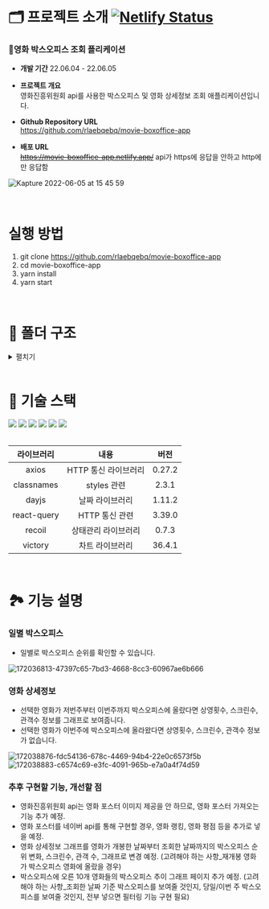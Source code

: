 # 🗂 프로젝트 소개 [![Netlify Status](https://api.netlify.com/api/v1/badges/44138556-c9f2-4b7c-8702-85f6c4337beb/deploy-status)](https://app.netlify.com/sites/movie-boxoffice-app/deploys)
### 🍿영화 박스오피스 조회 플리케이션

- **개발 기간** 22.06.04 - 22.06.05
- **프로젝트 개요** <br/>
영화진흥위원회 api를 사용한 박스오피스 및 영화 상세정보 조회 애플리케이션입니다.

- **Github Repository URL** <br/> https://github.com/rlaebqebq/movie-boxoffice-app
- **배포 URL** <br/> <s>https://movie-boxoffice-app.netlify.app/</s> api가 https에 응답을 안하고 http에만 응답함

![Kapture 2022-06-05 at 15 45 59](https://user-images.githubusercontent.com/50236673/172039061-5f17a5d0-8a90-4974-934d-2902fb95f066.gif)

<br/>

# 실행 방법
1. git clone https://github.com/rlaebqebq/movie-boxoffice-app
2. cd movie-boxoffice-app
3. yarn install
4. yarn start

<br/>

# 📁 폴더 구조
<details>
<summary>펼치기</summary>

📦src <br />
 ┣ 📂assets <br />
 ┃ ┗ 📂svg <br />
 ┃ ┃ ┣ 📜arrow-left.svg <br />
 ┃ ┃ ┣ 📜arrow-right.svg <br />
 ┃ ┃ ┣ 📜index.ts <br />
 ┃ ┃ ┗ 📜spinner.svg <br />
 ┣ 📂components <br />
 ┃ ┗ 📂LoadingPage <br />
 ┃ ┃ ┣ 📜index.tsx <br />
 ┃ ┃ ┗ 📜loadingPage.module.scs <br />s
 ┣ 📂hooks <br />
 ┃ ┣ 📂state <br />
 ┃ ┃ ┗ 📜index.ts <br />
 ┃ ┣ 📂worker <br />
 ┃ ┃ ┣ 📜axios.ts <br />
 ┃ ┃ ┣ 📜index.tsx <br />
 ┃ ┃ ┣ 📜useAxios.tsx <br />
 ┃ ┃ ┗ 📜useAxiosCore.tsx <br />
 ┃ ┗ 📜index.tsx <br />
 ┣ 📂routes <br />
 ┃ ┣ 📂Boxoffice <br />
 ┃ ┃ ┣ 📜boxoffice.module.scss <br />
 ┃ ┃ ┣ 📜boxofficeList.tsx <br />
 ┃ ┃ ┗ 📜index.tsx <br />
 ┃ ┣ 📂BoxofficeGraph <br />
 ┃ ┃ ┣ 📜boxofficeGraph.module. <br />scss
 ┃ ┃ ┣ 📜boxofficeGraphList.tsx <br />
 ┃ ┃ ┣ 📜boxofficeGraphStyle.ts <br />
 ┃ ┃ ┗ 📜index.tsx <br />
 ┃ ┣ 📂Movieinfo <br />
 ┃ ┃ ┣ 📜index.tsx <br />
 ┃ ┃ ┣ 📜movieinfo.module.scss <br />
 ┃ ┃ ┗ 📜movieinfoList.tsx <br />
 ┃ ┣ 📜index.tsx <br />
 ┃ ┗ 📜routes.module.scss <br />
 ┣ 📂states <br />
 ┃ ┗ 📜movie.ts <br />
 ┣ 📂styles <br />
 ┃ ┣ 📂base <br />
 ┃ ┃ ┣ 📜_fonts.scss <br />
 ┃ ┃ ┣ 📜_more.scss <br />
 ┃ ┃ ┗ 📜_reset.scss <br />
 ┃ ┣ 📂constants <br />
 ┃ ┃ ┗ 📜_colors.scss <br />
 ┃ ┣ 📂mixins <br />
 ┃ ┃ ┣ 📜_flexbox.scss <br />
 ┃ ┃ ┣ 📜_responsive.scss <br />
 ┃ ┃ ┗ 📜_visual.scss <br />
 ┃ ┗ 📜index.scss <br />
 ┣ 📂types <br />
 ┃ ┣ 📜boxoffice.d.ts <br />
 ┃ ┣ 📜boxofficeGraph.d.ts <br />
 ┃ ┗ 📜movieInfo.d.ts <br />
 ┣ 📂utils <br />
 ┃ ┣ 📜movie.ts <br />
 ┃ ┗ 📜url.ts <br />
 ┣ 📜index.tsx <br />
 ┣ 📜react-app-env.d.ts <br />
 ┣ 📜reportWebVitals.ts <br />
 ┗ 📜setupTests.ts <br />

</details>

<br/>

# 🔨 기술 스택
<div align="left">
<img src="https://img.shields.io/badge/HTML5-E34F26?style=flat-square&logo=HTML5&logoColor=white"/>
<img src="https://img.shields.io/badge/CSS3-1572B6?style=flat-square&logo=CSS3&logoColor=white"/>
<img src="https://img.shields.io/badge/Sass-CC6699?style=flat-square&logo=Sass&logoColor=white"/>
<img src="https://img.shields.io/badge/TypeScript-3178C6?style=flat-square&logo=TypeScript&logoColor=white"/>
<img src="https://img.shields.io/badge/React-61DAFB?style=flat-square&logo=React&logoColor=white"/>
<img src="https://img.shields.io/badge/Recoil-764ABC?style=flat-square&logo=Recoil&logoColor=white"/>
</div>
<br/>

|라이브러리|내용|버전|
|:---:|:---:|:---:|
| axios | HTTP 통신 라이브러리 | 0.27.2 |
| classnames | styles 관련 | 2.3.1 |
| dayjs | 날짜 라이브러리 | 1.11.2 |
| react-query | HTTP 통신 관련 | 3.39.0 |
| recoil | 상태관리 라이브러리 | 0.7.3 |
| victory | 차트 라이브러리 | 36.4.1 |

<br/>

# 🏞 기능 설명

### 일별 박스오피스
- 일별로 박스오피스 순위를 확인할 수 있습니다.

![172036813-47397c65-7bd3-4668-8cc3-60967ae6b666](https://user-images.githubusercontent.com/50236673/172039162-a6d614fb-4a86-4029-9868-bf87479e2aed.jpg)

### 영화 상세정보
- 선택한 영화가 저번주부터 이번주까지 박스오피스에 올랐다면 상영횟수, 스크린수, 관객수 정보를 그래프로 보여줍니다.
- 선택한 영화가 이번주에 박스오피스에 올라왔다면 상영횟수, 스크린수, 관객수 정보가 없습니다.

![172038876-fdc54136-678c-4469-94b4-22e0c6573f5b](https://user-images.githubusercontent.com/50236673/172039175-73e721c7-8ca2-4aa8-83b8-6a2930b785f9.jpg)
![172038883-c6574c69-e3fc-4091-965b-e7a0a4f74d59](https://user-images.githubusercontent.com/50236673/172039182-5564839b-e1ea-4786-859d-097b617169d4.jpg)

### 추후 구현할 기능, 개선할 점
- 영화진흥위원회 api는 영화 포스터 이미지 제공을 안 하므로, 영화 포스터 가져오는 기능 추가 예정.
- 영화 포스터를 네이버 api를 통해 구현할 경우, 영화 랭킹, 영화 평점 등을 추가로 넣을 예정.
- 영화 상세정보 그래프를 영화가 개봉한 날짜부터 조회한 날짜까지의 박스오피스 순위 변화, 스크린수, 관객 수, 그래프로 변경 예정. (고려해야 하는 사항_재개봉 영화가 박스오피스 영화에 올랐을 경우)
- 박스오피스에 오른 10개 영화들의 박스오피스 추이 그래프 페이지 추가 예정. (고려해야 하는 사항_조회한 날짜 기준 박스오피스를 보여줄 것인지, 당일/이번 주 박스오피스를 보여줄 것인지, 전부 넣으면 필터링 기능 구현 필요)
